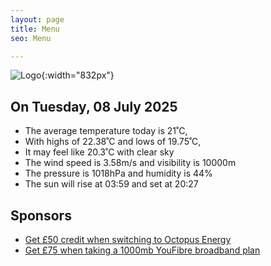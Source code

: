 ```yaml
---
layout: page
title: Menu
seo: Menu

---
```


![Logo](/images/logo.jpg){:width="832px"}

<!-- weather_marker starts -->
## On Tuesday, 08 July 2025

- The average temperature today is 21˚C,
- With highs of 22.38˚C and lows of 19.75˚C,
- It may feel like 20.3˚C with clear sky
- The wind speed is 3.58m/s and visibility is 10000m
- The pressure is 1018hPa and humidity is 44%
- The sun will rise at 03:59 and set at 20:27

<!-- weather_marker ends -->

## Sponsors

- [Get £50 credit when switching to Octopus Energy](https://bit.ly/3oD1nnS)
- [Get £75 when taking a 1000mb YouFibre broadband plan](https://aklam.io/91zWhU?)
